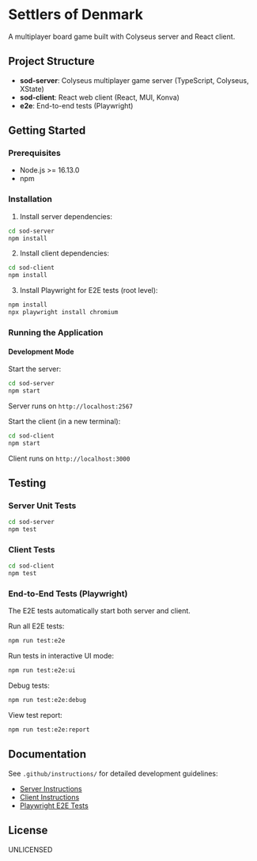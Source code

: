 # Settlers of Denmark

A multiplayer board game built with Colyseus server and React client.

## Project Structure

- **sod-server**: Colyseus multiplayer game server (TypeScript, Colyseus, XState)
- **sod-client**: React web client (React, MUI, Konva)
- **e2e**: End-to-end tests (Playwright)

## Getting Started

### Prerequisites

- Node.js >= 16.13.0
- npm

### Installation

1. Install server dependencies:
```bash
cd sod-server
npm install
```

2. Install client dependencies:
```bash
cd sod-client
npm install
```

3. Install Playwright for E2E tests (root level):
```bash
npm install
npx playwright install chromium
```

### Running the Application

#### Development Mode

Start the server:
```bash
cd sod-server
npm start
```
Server runs on `http://localhost:2567`

Start the client (in a new terminal):
```bash
cd sod-client
npm start
```
Client runs on `http://localhost:3000`

## Testing

### Server Unit Tests
```bash
cd sod-server
npm test
```

### Client Tests
```bash
cd sod-client
npm test
```

### End-to-End Tests (Playwright)

The E2E tests automatically start both server and client.

Run all E2E tests:
```bash
npm run test:e2e
```

Run tests in interactive UI mode:
```bash
npm run test:e2e:ui
```

Debug tests:
```bash
npm run test:e2e:debug
```

View test report:
```bash
npm run test:e2e:report
```

## Documentation

See `.github/instructions/` for detailed development guidelines:
- [Server Instructions](.github/instructions/server.instructions.md)
- [Client Instructions](.github/instructions/client.instructions.md)
- [Playwright E2E Tests](.github/instructions/playwright.instructions.md)

## License

UNLICENSED
